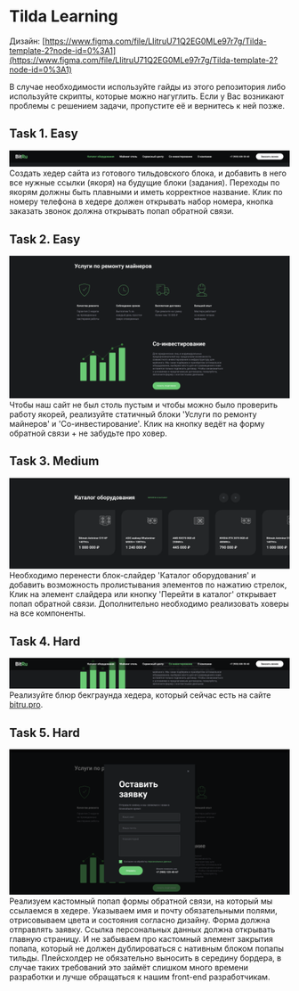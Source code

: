# Tilda Learning

Дизайн: [https://www.figma.com/file/LIitruU71Q2EG0MLe97r7g/Tilda-template-2?node-id=0%3A1](https://www.figma.com/file/LIitruU71Q2EG0MLe97r7g/Tilda-template-2?node-id=0%3A1)

В случае необходимости используйте гайды из этого репозитория либо используйте скрипты, которые можно нагуглить. Если у Вас возникают проблемы с решением задачи, пропустите её и вернитесь к ней позже.

## Task 1. Easy
![Header](images/header.png?raw=true "Header")
Создать хедер сайта из готового тильдовского блока, и добавить в него все нужные ссылки (якоря) на будущие блоки (задания). Переходы по якорям должны быть плавными и иметь корректное название. Клик по номеру телефона в хедере должен открывать набор номера, кнопка заказать звонок должна открывать попап обратной связи.

## Task 2. Easy
![Static Blocks](images/static-blocks.png?raw=true "Static Blocks")
Чтобы наш сайт не был столь пустым и чтобы можно было проверить работу якорей, реализуйте статичный блоки 'Услуги по ремонту майнеров' и 'Со-инвестирование'. Клик на кнопку ведёт на форму обратной связи + не забудьте про ховер.

## Task 3. Medium
![Slider](images/slider.png?raw=true "Slider")
Необходимо перенести блок-слайдер 'Каталог оборудования' и добавить возможность пролистывания элементов по нажатию стрелок, Клик на элемент слайдера или кнопку 'Перейти в каталог' открывает попап обратной связи. Дополнительно необходимо реализовать ховеры на все компоненты.

## Task 4. Hard
![Blur](images/blur.png?raw=true "Blur")
Реализуйте блюр бекграунда хедера, который сейчас есть на сайте [bitru.pro](https://bitru.pro).

## Task 5. Hard
![Popup](images/popup.png?raw=true "Popup")
Реализуем кастомный попап формы обратной связи, на который мы ссылаемся в хедере. Указываем имя и почту обязательными полями, отрисовываем цвета и состояния согласно дизайну. Форма должна отправлять заявку. Ссылка персональных данных должна открывать главную страницу. И не забываем про кастомный элемент закрытия попапа, который не должен дублироваться с нативным блоком попапы тильды. Плейсхолдер не обязательно выносить в середину бордера, в случае таких требований это займёт слишком много времени разработки и лучше обращаться к нашим front-end разработчикам.
